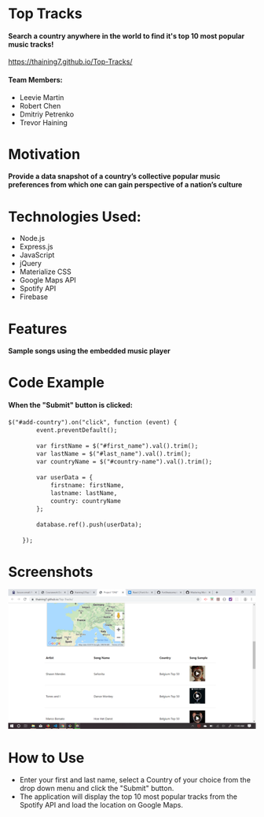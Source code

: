 # Top Tracks

#### Search a country anywhere in the world to find it's top 10 most popular music tracks!

https://thaining7.github.io/Top-Tracks/

#### Team Members:
* Leevie Martin
* Robert Chen
* Dmitriy Petrenko
* Trevor Haining

# Motivation

#### Provide a data snapshot of a country’s collective popular music preferences from which one can gain perspective of a nation’s culture

# Technologies Used:

* Node.js
* Express.js
* JavaScript
* jQuery
* Materialize CSS
* Google Maps API
* Spotify API
* Firebase

# Features

#### Sample songs using the embedded music player

# Code Example

#### When the "Submit" button is clicked:
```
$("#add-country").on("click", function (event) {
        event.preventDefault();

        var firstName = $("#first_name").val().trim();
        var lastName = $("#last_name").val().trim();
        var countryName = $("#country-name").val().trim();

        var userData = {
            firstname: firstName,
            lastname: lastName,
            country: countryName
        };

        database.ref().push(userData);

    });
```

# Screenshots

![App Screenshot](/assets/images/Screenshot.png)

# How to Use

* Enter your first and last name, select a Country of your choice from the drop down menu and click the "Submit" button. 
* The application will display the top 10 most popular tracks from the Spotify API and load the location on Google Maps.
